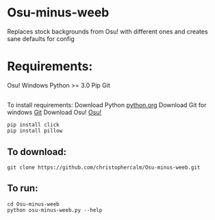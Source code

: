 # Osu-minus-weeb
Replaces stock backgrounds from Osu! with different ones and creates sane defaults for config


# Requirements:

Osu!
Windows
Python >= 3.0
Pip
Git


##
To install requirements:
Download Python [python.org](https://www.python.org/downloads/)
Download Git for windows [Git](https://git-scm.com/download/win) 
Download Osu! [Osu!](https://osu.ppy.sh/home/download)

```
pip install click
pip install pillow
```

## To download:
```
git clone https://github.com/christophercalm/Osu-minus-weeb.git
```

## To run:
```
cd Osu-minus-weeb
python osu-minus-weeb.py --help
```
